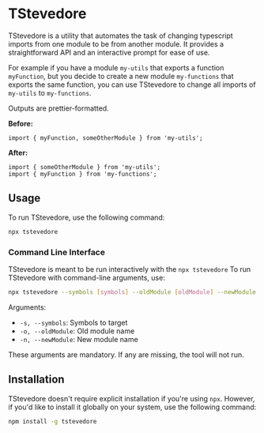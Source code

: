 # TStevedore

TStevedore is a utility that automates the task of changing typescript imports from one module to be from another module. 
It provides a straightforward API and an interactive prompt for ease of use.

For example if you have a module `my-utils` that exports a function `myFunction`, but you decide to create a new module
`my-functions` that exports the same function, you can use TStevedore to change all imports of `my-utils` to `my-functions`.

Outputs are prettier-formatted.

**Before:**
```
import { myFunction, someOtherModule } from 'my-utils';
```

**After:**
```
import { someOtherModule } from 'my-utils';
import { myFunction } from 'my-functions';
```

## Usage

To run TStevedore, use the following command:

```sh
npx tstevedore
``` 

### Command Line Interface

TStevedore is meant to be run interactively with the `npx tstevedore` To run TStevedore with command-line arguments, use:

```sh
npx tstevedore --symbols [symbols] --oldModule [oldModule] --newModule [newModule]
```

Arguments:

* `-s, --symbols`: Symbols to target
* `-o, --oldModule`: Old module name
* `-n, --newModule`: New module name

These arguments are mandatory. If any are missing, the tool will not run.

## Installation

TStevedore doesn't require explicit installation if you're using `npx`. However, if you'd like to install it globally on
your system, use the following command:

```sh
npm install -g tstevedore
```
